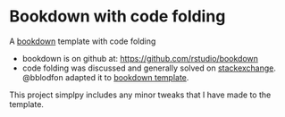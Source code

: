# Bookdown with code folding 

A [bookdown](https://bookdown.org/yihui/bookdown/) template with code folding

- bookdown is on github at: https://github.com/rstudio/bookdown
- code folding was discussed and generally solved on [stackexchange](https://stackoverflow.com/questions/45360998/code-folding-in-bookdown).  @bblodfon adapted it to [bookdown template](https://github.com/bblodfon/rtemps).  

This project simplpy includes any minor tweaks that I have made to the template.



